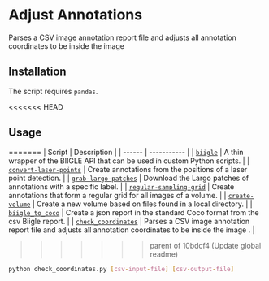# Adjust Annotations

Parses a CSV image annotation report file and adjusts all annotation coordinates to be inside the image 

## Installation

The script requires `pandas`.

<<<<<<< HEAD
## Usage
=======
| Script | Description |
| ------ | ----------- |
| [`biigle`](biigle) | A thin wrapper of the BIIGLE API that can be used in custom Python scripts. |
| [`convert-laser-points`](convert-laser-points) | Create annotations from the positions of a laser point detection. |
| [`grab-largo-patches`](grab-largo-patches) | Download the Largo patches of annotations with a specific label. |
| [`regular-sampling-grid`](regular-sampling-grid) | Create annotations that form a regular grid for all images of a volume. |
| [`create-volume`](create-volume) | Create a new volume based on files found in a local directory. |
| [`biigle_to_coco`](biigle_to_coco) | Create a json report in the standard Coco format from the csv Biigle report. |
| [`check_coordinates`](check_coordinates) | Parses a CSV image annotation report file and adjusts all annotation coordinates to be inside the image . |
>>>>>>> parent of 10bdcf4 (Update global readme)

```bash
python check_coordinates.py [csv-input-file] [csv-output-file]
```
